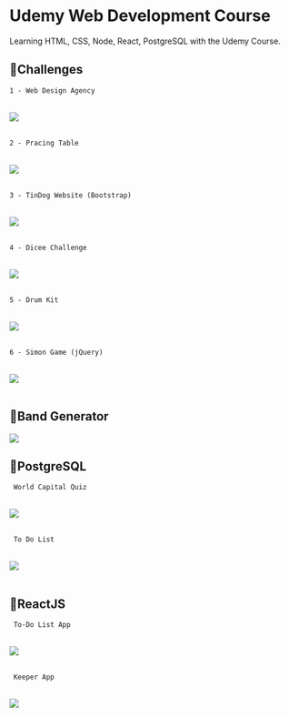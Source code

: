 # Udemy Web Development Course
<p>Learning HTML, CSS, Node, React, PostgreSQL with the Udemy Course.</p>

## 🎲Challenges
    1 - Web Design Agency 
<br>
<div>
  <img src="https://github.com/duartemariaa/Udemy/assets/107371314/6a65a89d-4ebc-407e-bcef-bb7fcccbd79d">
</div>
<br>

    2 - Pracing Table
<br>
<div>
  <img src="https://github.com/duartemariaa/Udemy/assets/107371314/d40eb2d8-e085-4aab-99a6-17a4f85e8bc4">
</div>
<br>

    3 - TinDog Website (Bootstrap)
<br>
<div>
  <img src="https://github.com/duartemariaa/Udemy/assets/107371314/b9a4f512-7bff-43f7-b593-e9c86db87d59">
</div>
<br>

    4 - Dicee Challenge
<br>
<div>
  <img src="https://github.com/duartemariaa/Udemy/assets/107371314/c60915b5-68a4-4b85-8455-cdd8b5bb7156">
</div>
<br>

    5 - Drum Kit 
<br>
<div>
  <img src="https://github.com/duartemariaa/Udemy/assets/107371314/ae8872e3-bac4-4f41-8274-617cefe5136c">
</div>
<br>

    6 - Simon Game (jQuery)
<br>
<div>
  <img src="https://github.com/duartemariaa/Udemy/assets/107371314/3bdb0771-f7b3-4413-a08e-d147963f686f">
</div>
<br>

## 🤘Band Generator
<div>
  <img src="https://github.com/user-attachments/assets/79b99009-005b-499e-9339-dca9f2d504d8">
</div>

## 📂PostgreSQL

     World Capital Quiz
<br>
<div>
  <img src="https://github.com/user-attachments/assets/8ea1f2ea-b709-48fc-bfca-e955628ba481">
</div>
<br>

     To Do List
<br>
<div>
  <img src="https://github.com/user-attachments/assets/58e5e4cc-7893-4316-9e76-9ddca7de40c0">
</div>
<br>

## 📂ReactJS

     To-Do List App
<br>
<div>
  <img src="https://github.com/user-attachments/assets/e51ba1cf-1192-4d86-bcbf-f35225921aed">
</div>
<br>

     Keeper App
<br>
<div>
  <img src="https://github.com/user-attachments/assets/7048ad54-80c6-4816-8f89-9ce4098ab562">
</div>
<br>

